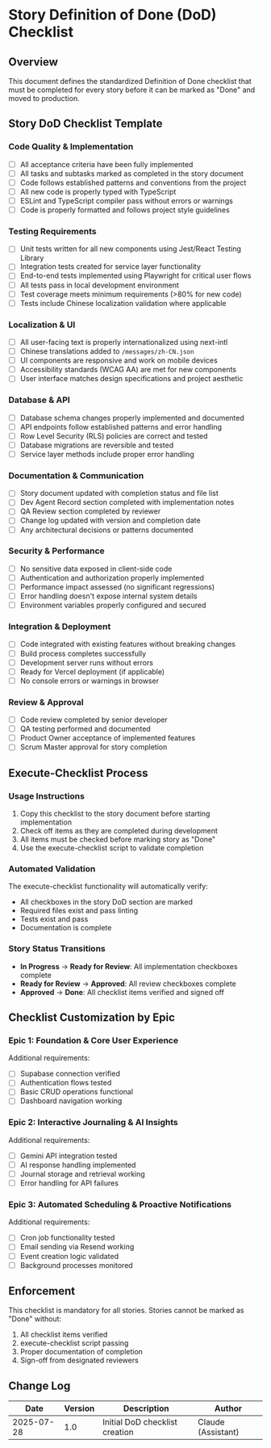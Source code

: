 # Story Definition of Done (DoD) Checklist

## Overview
This document defines the standardized Definition of Done checklist that must be completed for every story before it can be marked as "Done" and moved to production.

## Story DoD Checklist Template

### Code Quality & Implementation
- [ ] All acceptance criteria have been fully implemented
- [ ] All tasks and subtasks marked as completed in the story document
- [ ] Code follows established patterns and conventions from the project
- [ ] All new code is properly typed with TypeScript
- [ ] ESLint and TypeScript compiler pass without errors or warnings
- [ ] Code is properly formatted and follows project style guidelines

### Testing Requirements
- [ ] Unit tests written for all new components using Jest/React Testing Library
- [ ] Integration tests created for service layer functionality
- [ ] End-to-end tests implemented using Playwright for critical user flows
- [ ] All tests pass in local development environment
- [ ] Test coverage meets minimum requirements (>80% for new code)
- [ ] Tests include Chinese localization validation where applicable

### Localization & UI
- [ ] All user-facing text is properly internationalized using next-intl
- [ ] Chinese translations added to `/messages/zh-CN.json`
- [ ] UI components are responsive and work on mobile devices
- [ ] Accessibility standards (WCAG AA) are met for new components
- [ ] User interface matches design specifications and project aesthetic

### Database & API
- [ ] Database schema changes properly implemented and documented
- [ ] API endpoints follow established patterns and error handling
- [ ] Row Level Security (RLS) policies are correct and tested
- [ ] Database migrations are reversible and tested
- [ ] Service layer methods include proper error handling

### Documentation & Communication
- [ ] Story document updated with completion status and file list
- [ ] Dev Agent Record section completed with implementation notes
- [ ] QA Review section completed by reviewer
- [ ] Change log updated with version and completion date
- [ ] Any architectural decisions or patterns documented

### Security & Performance
- [ ] No sensitive data exposed in client-side code
- [ ] Authentication and authorization properly implemented
- [ ] Performance impact assessed (no significant regressions)
- [ ] Error handling doesn't expose internal system details
- [ ] Environment variables properly configured and secured

### Integration & Deployment
- [ ] Code integrated with existing features without breaking changes
- [ ] Build process completes successfully
- [ ] Development server runs without errors
- [ ] Ready for Vercel deployment (if applicable)
- [ ] No console errors or warnings in browser

### Review & Approval
- [ ] Code review completed by senior developer
- [ ] QA testing performed and documented
- [ ] Product Owner acceptance of implemented features
- [ ] Scrum Master approval for story completion

## Execute-Checklist Process

### Usage Instructions
1. Copy this checklist to the story document before starting implementation
2. Check off items as they are completed during development
3. All items must be checked before marking story as "Done"
4. Use the execute-checklist script to validate completion

### Automated Validation
The execute-checklist functionality will automatically verify:
- All checkboxes in the story DoD section are marked
- Required files exist and pass linting
- Tests exist and pass
- Documentation is complete

### Story Status Transitions
- **In Progress** → **Ready for Review**: All implementation checkboxes complete
- **Ready for Review** → **Approved**: All review checkboxes complete  
- **Approved** → **Done**: All checklist items verified and signed off

## Checklist Customization by Epic

### Epic 1: Foundation & Core User Experience
Additional requirements:
- [ ] Supabase connection verified
- [ ] Authentication flows tested
- [ ] Basic CRUD operations functional
- [ ] Dashboard navigation working

### Epic 2: Interactive Journaling & AI Insights  
Additional requirements:
- [ ] Gemini API integration tested
- [ ] AI response handling implemented
- [ ] Journal storage and retrieval working
- [ ] Error handling for API failures

### Epic 3: Automated Scheduling & Proactive Notifications
Additional requirements:
- [ ] Cron job functionality tested
- [ ] Email sending via Resend working
- [ ] Event creation logic validated
- [ ] Background processes monitored

## Enforcement

This checklist is mandatory for all stories. Stories cannot be marked as "Done" without:
1. All checklist items verified
2. execute-checklist script passing
3. Proper documentation of completion
4. Sign-off from designated reviewers

## Change Log

| Date | Version | Description | Author |
|------|---------|-------------|--------|
| 2025-07-28 | 1.0 | Initial DoD checklist creation | Claude (Assistant) |